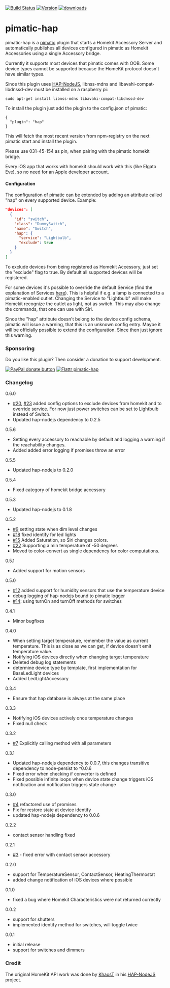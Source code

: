 [![Build Status](http://img.shields.io/travis/michbeck100/pimatic-hap/master.svg)](https://travis-ci.org/michbeck100/pimatic-hap)
[![Version](https://img.shields.io/npm/v/pimatic-hap.svg)](https://img.shields.io/npm/v/pimatic-hap.svg)
[![downloads][downloads-image]][downloads-url]

[downloads-image]: https://img.shields.io/npm/dm/pimatic-hap.svg?style=flat
[downloads-url]: https://npmjs.org/package/pimatic-hap

pimatic-hap
=======================

pimatic-hap is a [pimatic](https://github.com/pimatic/pimatic) plugin that starts a Homekit Accessory Server and automatically
publishes all devices configured in pimatic as Homekit Accessories using a single Accessory bridge.

Currently it supports most devices that pimatic comes with OOB. Some device types cannot be supported because the HomeKit protocol doesn't have similar types.

Since this plugin uses [HAP-NodeJS](https://github.com/KhaosT/HAP-NodeJS), libnss-mdns and libavahi-compat-libdnssd-dev must be installed on a raspberry pi:

    sudo apt-get install libnss-mdns libavahi-compat-libdnssd-dev

To install the plugin just add the plugin to the config.json of pimatic:

    {
      "plugin": "hap"   
    }

This will fetch the most recent version from npm-registry on the next pimatic start and install the plugin.

Please use 031-45-154 as pin, when pairing with the pimatic homekit bridge.

Every iOS app that works with homekit should work with this (like Elgato Eve), so no need for an Apple developer account.

#### Configuration

The configuration of pimatic can be extended by adding an attribute called "hap" on every supported device.
Example:

```json
"devices": [
  {
    "id": "switch",
    "class": "DummySwitch",
    "name": "Switch",
    "hap": {
      "service": "Lightbulb",
      "exclude": true
    }
  }
]

```
To exclude devices from being registered as Homekit Accessory, just set the "exclude" flag to true. By default all supported devices will be registered.

For some devices it's possible to override the default Service (find the explanation of Services [here](https://github.com/KhaosT/HAP-NodeJS#api)).
This is helpful if e.g. a lamp is connected to a pimatic-enabled outlet. Changing the Service to "Lightbulb" will make Homekit recognize the outlet as light, not as switch. This may also change the commands, that one can use with Siri.

Since the "hap" attribute doesn't belong to the device config schema, pimatic will issue a warning,
that this is an unknown config entry. Maybe it will be officially possible to extend the configuration. Since then just ignore this warning.


### Sponsoring

Do you like this plugin? Then consider a donation to support development.

<span class="badge-paypal"><a href="https://www.paypal.com/cgi-bin/webscr?cmd=_s-xclick&hosted_button_id=2T48JXA589B4Y" title="Donate to this project using Paypal"><img src="https://img.shields.io/badge/paypal-donate-yellow.svg" alt="PayPal donate button" /></a></span>
[![Flattr pimatic-hap](http://api.flattr.com/button/flattr-badge-large.png)](https://flattr.com/submit/auto?user_id=michbeck100&url=https://github.com/michbeck100/pimatic-hap&title=pimatic-hap&language=&tags=github&category=software)

### Changelog
0.6.0
* [#20](https://github.com/michbeck100/pimatic-hap/issues/20), [#23](https://github.com/michbeck100/pimatic-hap/issues/23) added config options to exclude devices from homekit and to override service. For now just power switches can be set to Lightbulb instead of Switch.
* Updated hap-nodejs dependency to 0.2.5

0.5.6
* Setting every accessory to reachable by default and logging a warning if the reachability changes.
* Added added error logging if promises throw an error

0.5.5
* Updated hap-nodejs to 0.2.0

0.5.4
* Fixed category of homekit bridge accessory

0.5.3
* Updated hap-nodejs to 0.1.8

0.5.2
* [#9](https://github.com/michbeck100/pimatic-hap/issues/9) setting state when dim level changes
* [#18](https://github.com/michbeck100/pimatic-hap/issues/18) fixed identify for led lights
* [#15](https://github.com/michbeck100/pimatic-hap/issues/15) Added Saturation, so Siri changes colors.
* [#22](https://github.com/michbeck100/pimatic-hap/issues/22) Supporting a min temperature of -50 degrees
* Moved to color-convert as single dependency for color computations.

0.5.1
* Added support for motion sensors

0.5.0
* [#12](https://github.com/michbeck100/pimatic-hap/issues/12) added support for humidity sensors that use the temperature device
* debug logging of hap-nodejs bound to pimatic logger
* [#14](https://github.com/michbeck100/pimatic-hap/issues/14): using turnOn and turnOff methods for switches

0.4.1
* Minor bugfixes

0.4.0
* When setting target temperature, remember the value as current temperature. This is as close as we can get, if device doesn't emit temperature value.
* Notifying iOS devices directly when changing target temperature
* Deleted debug log statements
* determine device type by template, first implementation for BaseLedLight devices
* Added LedLightAccessory

0.3.4
* Ensure that hap database is always at the same place

0.3.3
* Notifying iOS devices actively once temperature changes
* Fixed null check

0.3.2
* [#7](https://github.com/michbeck100/pimatic-hap/issues/7) Explicitly calling method with all parameters

0.3.1
* Updated hap-nodejs dependency to 0.0.7, this changes transitive dependency to node-persist to ^0.0.6
* Fixed error when checking if converter is defined
* Fixed possible infinite loops when device state change triggers iOS notification and notification triggers state change

0.3.0
* [#4](https://github.com/michbeck100/pimatic-hap/issues/4) refactored use of promises
* Fix for restore state at device identify
* updated hap-nodejs dependency to 0.0.6

0.2.2
* contact sensor handling fixed

0.2.1
* [#3](https://github.com/michbeck100/pimatic-hap/issues/3) - fixed error with contact sensor accessory

0.2.0
* support for TemperatureSensor, ContactSensor, HeatingThermostat
* added change notification of iOS devices where possible

0.1.0
* fixed a bug where Homekit Characteristics were not returned correctly

0.0.2
* support for shutters
* implemented identify method for switches, will toggle twice

0.0.1
* initial release
* support for switches and dimmers

### Credit
The original HomeKit API work was done by [KhaosT](http://twitter.com/khaost) in his [HAP-NodeJS](https://github.com/KhaosT/HAP-NodeJS) project.
